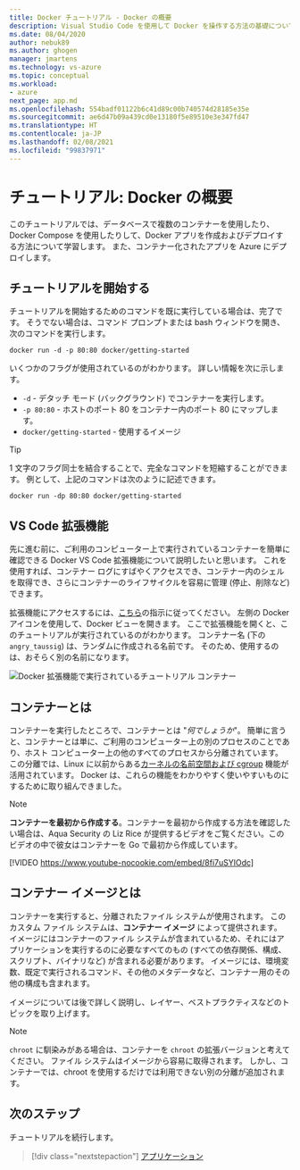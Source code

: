 ```yaml
---
title: Docker チュートリアル - Docker の概要
description: Visual Studio Code を使用して Docker を操作する方法の基礎について説明した、複数の手順から成るチュートリアルです。
ms.date: 08/04/2020
author: nebuk89
ms.author: ghogen
manager: jmartens
ms.technology: vs-azure
ms.topic: conceptual
ms.workload:
- azure
next_page: app.md
ms.openlocfilehash: 554badf01122b6c41d89c00b740574d28185e35e
ms.sourcegitcommit: ae6d47b09a439cd0e13180f5e89510e3e347fd47
ms.translationtype: HT
ms.contentlocale: ja-JP
ms.lasthandoff: 02/08/2021
ms.locfileid: "99837971"
---
```

# <a name="tutorial-get-started-with-docker"></a>チュートリアル: Docker の概要

このチュートリアルでは、データベースで複数のコンテナーを使用したり、Docker Compose を使用したりして、Docker アプリを作成およびデプロイする方法について学習します。 また、コンテナー化されたアプリを Azure にデプロイします。

## <a name="start-the-tutorial"></a>チュートリアルを開始する

チュートリアルを開始するためのコマンドを既に実行している場合は、完了です。  そうでない場合は、コマンド プロンプトまたは bash ウィンドウを開き、次のコマンドを実行します。

```cli
docker run -d -p 80:80 docker/getting-started
```

いくつかのフラグが使用されているのがわかります。 詳しい情報を次に示します。

- `-d` - デタッチ モード (バックグラウンド) でコンテナーを実行します。
- `-p 80:80` - ホストのポート 80 をコンテナー内のポート 80 にマップします。
- `docker/getting-started` - 使用するイメージ

> [!TIP]
> 1 文字のフラグ同士を結合することで、完全なコマンドを短縮することができます。
> 例として、上記のコマンドは次のように記述できます。
>
> ```cli
> docker run -dp 80:80 docker/getting-started
> ```

## <a name="the-vs-code-extension"></a>VS Code 拡張機能

先に進む前に、ご利用のコンピューター上で実行されているコンテナーを簡単に確認できる Docker VS Code 拡張機能について説明したいと思います。 これを使用すれば、コンテナー ログにすばやくアクセスでき、コンテナー内のシェルを取得でき、さらにコンテナーのライフサイクルを容易に管理 (停止、削除など) できます。

拡張機能にアクセスするには、[こちら](https://code.visualstudio.com/docs/containers/overview)の指示に従ってください。 左側の Docker アイコンを使用して、Docker ビューを開きます。 ここで拡張機能を開くと、このチュートリアルが実行されているのがわかります。 コンテナー名 (下の `angry_taussig`) は、ランダムに作成される名前です。 そのため、使用するのは、おそらく別の名前になります。

![Docker 拡張機能で実行されているチュートリアル コンテナー](media/vs-tutorial-in-extension.png)

## <a name="what-is-a-container"></a>コンテナーとは

コンテナーを実行したところで、コンテナーとは "*何でしょうか*"。 簡単に言うと、コンテナーとは単に、ご利用のコンピューター上の別のプロセスのことであり、ホスト コンピューター上の他のすべてのプロセスから分離されています。 この分離では、Linux に以前からある[カーネルの名前空間および cgroup](https://medium.com/@saschagrunert/demystifying-containers-part-i-kernel-space-2c53d6979504) 機能が活用されています。 Docker は、これらの機能をわかりやすく使いやすいものにするために取り組んできました。

> [!NOTE]
> **コンテナーを最初から作成する**。コンテナーを最初から作成する方法を確認したい場合は、Aqua Security の Liz Rice が提供するビデオをご覧ください。このビデオの中で彼女はコンテナーを Go で最初から作成しています。
>
> [!VIDEO https://www.youtube-nocookie.com/embed/8fi7uSYlOdc]

## <a name="what-is-a-container-image"></a>コンテナー イメージとは

コンテナーを実行すると、分離されたファイル システムが使用されます。 このカスタム ファイル システムは、**コンテナー イメージ** によって提供されます。 イメージにはコンテナーのファイル システムが含まれているため、それにはアプリケーションを実行するのに必要なすべてのもの (すべての依存関係、構成、スクリプト、バイナリなど) が含まれる必要があります。 イメージには、環境変数、既定で実行されるコマンド、その他のメタデータなど、コンテナー用のその他の構成も含まれます。

イメージについては後で詳しく説明し、レイヤー、ベストプラクティスなどのトピックを取り上げます。

> [!NOTE]
> `chroot` に馴染みがある場合は、コンテナーを `chroot` の拡張バージョンと考えてください。 ファイル システムはイメージから容易に取得されます。 しかし、コンテナーでは、chroot を使用するだけでは利用できない別の分離が追加されます。

## <a name="next-steps"></a>次のステップ

チュートリアルを続行します。

> [!div class="nextstepaction"]
> [アプリケーション](your-application.md)
